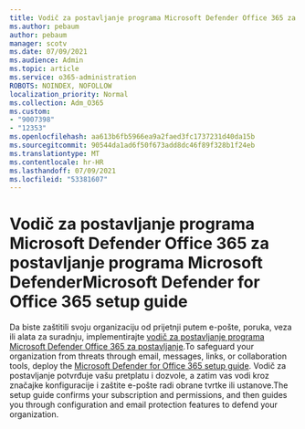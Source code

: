 ```yaml
---
title: Vodič za postavljanje programa Microsoft Defender Office 365 za postavljanje programa Microsoft Defender
ms.author: pebaum
author: pebaum
manager: scotv
ms.date: 07/09/2021
ms.audience: Admin
ms.topic: article
ms.service: o365-administration
ROBOTS: NOINDEX, NOFOLLOW
localization_priority: Normal
ms.collection: Adm_O365
ms.custom:
- "9007398"
- "12353"
ms.openlocfilehash: aa613b6fb5966ea9a2faed3fc1737231d40da15b
ms.sourcegitcommit: 90544da1ad6f50f673add8dc46f89f328b1f24eb
ms.translationtype: MT
ms.contentlocale: hr-HR
ms.lasthandoff: 07/09/2021
ms.locfileid: "53381607"
---
```

# <a name="microsoft-defender-for-office-365-setup-guide"></a><span data-ttu-id="89101-102">Vodič za postavljanje programa Microsoft Defender Office 365 za postavljanje programa Microsoft Defender</span><span class="sxs-lookup"><span data-stu-id="89101-102">Microsoft Defender for Office 365 setup guide</span></span>

<span data-ttu-id="89101-103">Da biste zaštitili svoju organizaciju od prijetnji putem e-pošte, poruka, veza ili alata za suradnju, implementirajte [vodič za postavljanje programa Microsoft Defender Office 365 za postavljanje](https://admin.microsoft.com/adminportal/home#/modernonboarding/office365advancedthreatprotectionadvisor).</span><span class="sxs-lookup"><span data-stu-id="89101-103">To safeguard your organization from threats through email, messages, links, or collaboration tools, deploy the [Microsoft Defender for Office 365‎ setup guide](https://admin.microsoft.com/adminportal/home#/modernonboarding/office365advancedthreatprotectionadvisor).</span></span> <span data-ttu-id="89101-104">Vodič za postavljanje potvrđuje vašu pretplatu i dozvole, a zatim vas vodi kroz značajke konfiguracije i zaštite e-pošte radi obrane tvrtke ili ustanove.</span><span class="sxs-lookup"><span data-stu-id="89101-104">The setup guide confirms your subscription and permissions, and then guides you through configuration and email protection features to defend your organization.</span></span>